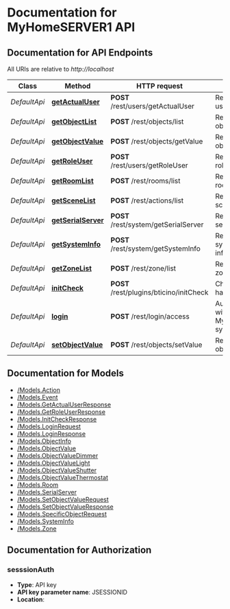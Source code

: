 # Documentation for MyHomeSERVER1 API

<a name="documentation-for-api-endpoints"></a>
## Documentation for API Endpoints

All URIs are relative to *http://localhost*

Class | Method | HTTP request | Description
------------ | ------------- | ------------- | -------------
*DefaultApi* | [**getActualUser**](Apis/DefaultApi.md#getactualuser) | **POST** /rest/users/getActualUser | Retrieves current user's ID
*DefaultApi* | [**getObjectList**](Apis/DefaultApi.md#getobjectlist) | **POST** /rest/objects/list | Retrieves list of objects (devices)
*DefaultApi* | [**getObjectValue**](Apis/DefaultApi.md#getobjectvalue) | **POST** /rest/objects/getValue | Retrieves current object value
*DefaultApi* | [**getRoleUser**](Apis/DefaultApi.md#getroleuser) | **POST** /rest/users/getRoleUser | Retrieves user's role
*DefaultApi* | [**getRoomList**](Apis/DefaultApi.md#getroomlist) | **POST** /rest/rooms/list | Retrieves list of rooms
*DefaultApi* | [**getSceneList**](Apis/DefaultApi.md#getscenelist) | **POST** /rest/actions/list | Retrieves list of scenes (actions)
*DefaultApi* | [**getSerialServer**](Apis/DefaultApi.md#getserialserver) | **POST** /rest/system/getSerialServer | Retrieves system serial number
*DefaultApi* | [**getSystemInfo**](Apis/DefaultApi.md#getsysteminfo) | **POST** /rest/system/getSystemInfo | Retrieves basic system information
*DefaultApi* | [**getZoneList**](Apis/DefaultApi.md#getzonelist) | **POST** /rest/zone/list | Retrieves list of zones
*DefaultApi* | [**initCheck**](Apis/DefaultApi.md#initcheck) | **POST** /rest/plugins/bticino/initCheck | Checks if system has fully started
*DefaultApi* | [**login**](Apis/DefaultApi.md#login) | **POST** /rest/login/access | Authenticates with the MyHomeSERVER1 system
*DefaultApi* | [**setObjectValue**](Apis/DefaultApi.md#setobjectvalue) | **POST** /rest/objects/setValue | Retrieves current object value


<a name="documentation-for-models"></a>
## Documentation for Models

 - [/Models.Action](Models/Action.md)
 - [/Models.Event](Models/Event.md)
 - [/Models.GetActualUserResponse](Models/GetActualUserResponse.md)
 - [/Models.GetRoleUserResponse](Models/GetRoleUserResponse.md)
 - [/Models.InitCheckResponse](Models/InitCheckResponse.md)
 - [/Models.LoginRequest](Models/LoginRequest.md)
 - [/Models.LoginResponse](Models/LoginResponse.md)
 - [/Models.ObjectInfo](Models/ObjectInfo.md)
 - [/Models.ObjectValue](Models/ObjectValue.md)
 - [/Models.ObjectValueDimmer](Models/ObjectValueDimmer.md)
 - [/Models.ObjectValueLight](Models/ObjectValueLight.md)
 - [/Models.ObjectValueShutter](Models/ObjectValueShutter.md)
 - [/Models.ObjectValueThermostat](Models/ObjectValueThermostat.md)
 - [/Models.Room](Models/Room.md)
 - [/Models.SerialServer](Models/SerialServer.md)
 - [/Models.SetObjectValueRequest](Models/SetObjectValueRequest.md)
 - [/Models.SetObjectValueResponse](Models/SetObjectValueResponse.md)
 - [/Models.SpecificObjectRequest](Models/SpecificObjectRequest.md)
 - [/Models.SystemInfo](Models/SystemInfo.md)
 - [/Models.Zone](Models/Zone.md)


<a name="documentation-for-authorization"></a>
## Documentation for Authorization

<a name="sesssionAuth"></a>
### sesssionAuth

- **Type**: API key
- **API key parameter name**: JSESSIONID
- **Location**:
